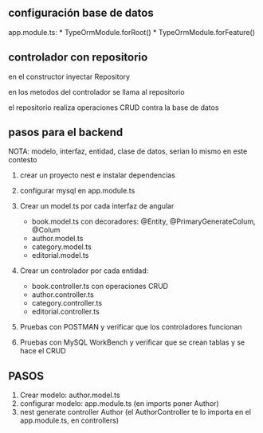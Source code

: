## configuración base de datos

app.module.ts:
    * TypeOrmModule.forRoot()
    * TypeOrmModule.forFeature()

## controlador con repositorio

en el constructor inyectar Repository

en los metodos del controlador se llama al repositorio

el repositorio realiza operaciones CRUD contra la base de datos

## pasos para el backend

NOTA: modelo, interfaz, entidad, clase de datos, serian lo mismo en este contesto

1. crear un proyecto nest e instalar dependencias
2. configurar mysql en app.module.ts
3. Crear un model.ts por cada interfaz de angular
    * book.model.ts con decoradores: @Entity, @PrimaryGenerateColum, @Colum
    * author.model.ts
    * category.model.ts
    * editorial.model.ts
4. Crear un controlador por cada entidad:
    * book.controller.ts con operaciones CRUD
    * author.controller.ts
    * category.controller.ts
    * editorial.controller.ts

5. Pruebas con POSTMAN y verificar que los controladores funcionan
6. Pruebas con MySQL WorkBench y verificar que se crean tablas y se hace el CRUD

## PASOS

1. Crear modelo: author.model.ts
2. configurar modelo: app.module.ts (en imports poner Author)
3. nest generate controller Author (el AuthorController te lo importa en el app.module.ts, en controllers)

